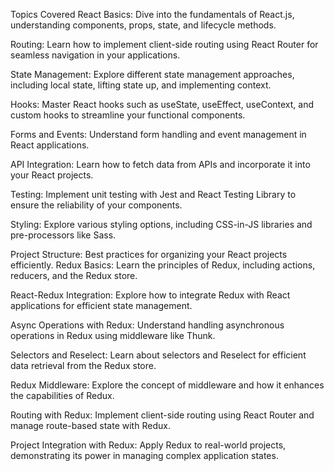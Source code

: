 Topics Covered
React Basics: Dive into the fundamentals of React.js, understanding components, props, state, and lifecycle methods.

Routing: Learn how to implement client-side routing using React Router for seamless navigation in your applications.

State Management: Explore different state management approaches, including local state, lifting state up, and implementing context.

Hooks: Master React hooks such as useState, useEffect, useContext, and custom hooks to streamline your functional components.

Forms and Events: Understand form handling and event management in React applications.

API Integration: Learn how to fetch data from APIs and incorporate it into your React projects.

Testing: Implement unit testing with Jest and React Testing Library to ensure the reliability of your components.

Styling: Explore various styling options, including CSS-in-JS libraries and pre-processors like Sass.

Project Structure: Best practices for organizing your React projects efficiently.
Redux Basics: Learn the principles of Redux, including actions, reducers, and the Redux store.

React-Redux Integration: Explore how to integrate Redux with React applications for efficient state management.

Async Operations with Redux: Understand handling asynchronous operations in Redux using middleware like Thunk.

Selectors and Reselect: Learn about selectors and Reselect for efficient data retrieval from the Redux store.

Redux Middleware: Explore the concept of middleware and how it enhances the capabilities of Redux.

Routing with Redux: Implement client-side routing using React Router and manage route-based state with Redux.

Project Integration with Redux: Apply Redux to real-world projects, demonstrating its power in managing complex application states.
